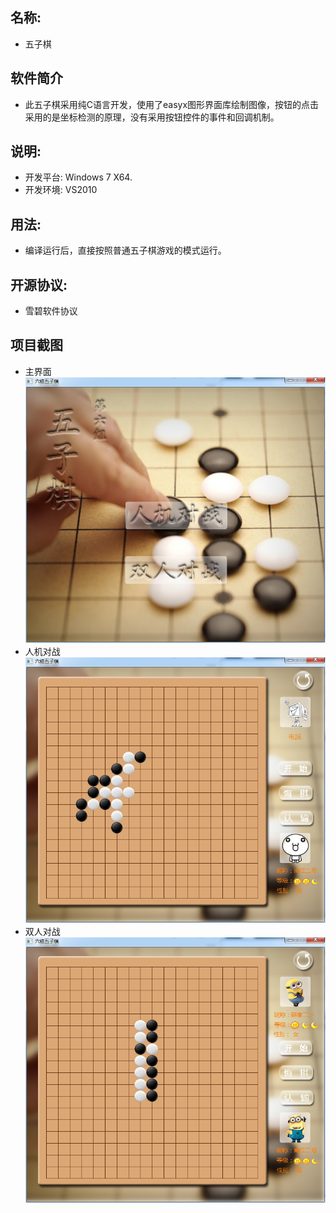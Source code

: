 
## 名称:
- 五子棋

## 软件简介
- 此五子棋采用纯C语言开发，使用了easyx图形界面库绘制图像，按钮的点击采用的是坐标检测的原理，没有采用按钮控件的事件和回调机制。

## 说明:
- 开发平台: Windows 7 X64.
- 开发环境: VS2010

## 用法:
- 编译运行后，直接按照普通五子棋游戏的模式运行。

## 开源协议:
- 雪碧软件协议

## 项目截图
- 主界面
![主界面](show/1.jpg)
- 人机对战
![人机对战](show/2.jpg)
- 双人对战
![双人对战](show/3.jpg)
